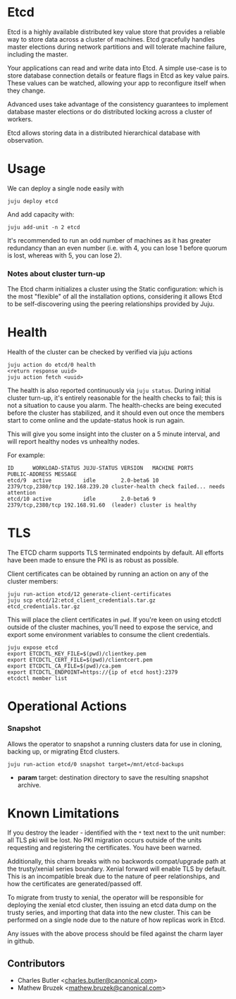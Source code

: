 # Etcd

Etcd is a highly available distributed key value store that provides a reliable
way to store data across a cluster of machines. Etcd gracefully handles master
elections during network partitions and will tolerate machine failure,
including the master.

Your applications can read and write data into Etcd. A simple use-case is to
store database connection details or feature flags in Etcd as key value pairs.
These values can be watched, allowing your app to reconfigure itself when they
change.

Advanced uses take advantage of the consistency guarantees to implement
database master elections or do distributed locking across a cluster of
workers.

Etcd allows storing data in a distributed hierarchical database with
observation.

# Usage

We can deploy a single node easily with

```shell
juju deploy etcd
```
And add capacity with:

```shell
juju add-unit -n 2 etcd
```

It's recommended to run an odd number of machines as it has greater redundancy
than an even number (i.e. with 4, you can lose 1 before quorum is lost, whereas
with 5, you can lose 2).

### Notes about cluster turn-up

The Etcd charm initializes a cluster using the Static configuration: which
is the most "flexible" of all the installation options, considering it allows
Etcd to be self-discovering using the peering relationships provided by
Juju.

# Health
Health of the cluster can be checked by verified via juju actions

```shell
juju action do etcd/0 health
<return response uuid>
juju action fetch <uuid>

```

The health is also reported continuously via `juju status`. During initial
cluster turn-up, it's entirely reasonable for the health checks to fail; this
is not a situation to cause you alarm. The health-checks are being executed
before the cluster has stabilized, and it should even out once the members
start to come online and the update-status hook is run again.

This will give you some insight into the cluster on a 5 minute interval, and
will report healthy nodes vs unhealthy nodes.

For example:

```shell
ID      WORKLOAD-STATUS JUJU-STATUS VERSION   MACHINE PORTS             PUBLIC-ADDRESS MESSAGE
etcd/9  active          idle        2.0-beta6 10      2379/tcp,2380/tcp 192.168.239.20 cluster-health check failed... needs attention
etcd/10 active          idle        2.0-beta6 9       2379/tcp,2380/tcp 192.168.91.60  (leader) cluster is healthy
```

# TLS

The ETCD charm supports TLS terminated endpoints by default. All efforts have
been made to ensure the PKI is as robust as possible.

Client certificates can be obtained by running an action on any of the cluster
members:

```shell
juju run-action etcd/12 generate-client-certificates
juju scp etcd/12:etcd_client_credentials.tar.gz etcd_credentials.tar.gz
```

This will place the client certificates in `pwd`. If you're keen on using
etcdctl outside of the cluster machines,  you'll need to expose the service,
and export some environment variables to consume the client credentials.

```shell
juju expose etcd
export ETCDCTL_KEY_FILE=$(pwd)/clientkey.pem
export ETCDCTL_CERT_FILE=$(pwd)/clientcert.pem
export ETCDCTL_CA_FILE=$(pwd)/ca.pem
export ETCDCTL_ENDPOINT=https://{ip of etcd host}:2379
etcdctl member list
```

# Operational Actions

### Snapshot

Allows the operator to snapshot a running clusters data for use in cloning,
backing up, or migrating Etcd clusters. 

```
juju run-action etcd/0 snapshot target=/mnt/etcd-backups
```

- **param** target: destination directory to save the resulting snapshot archive.

# Known Limitations

If you destroy the leader - identified with the `*` text next to the unit number:
all TLS pki will be lost. No PKI migration occurs outside
of the units requesting and registering the certificates. You have been warned.

Additionally, this charm breaks with no backwords compat/upgrade path at the trusty/xenial
series boundary. Xenial forward will enable TLS by default. This is an incompatible break
due to the nature of peer relationships, and how the certificates are generated/passed off.

To migrate from trusty to xenial, the operator will be responsible for deploying the
xenial etcd cluster, then issuing an etcd data dump on the trusty series, and importing
that data into the new cluster. This can be performed on a single node due to the
nature of how replicas work in Etcd.

Any issues with the above process should be filed against the charm layer in github.

## Contributors

- Charles Butler &lt;[charles.butler@canonical.com](mailto:charles.butler@canonical.com)&gt;
- Mathew Bruzek  &lt;[mathew.bruzek@canonical.com](mailto:mathew.bruzek@canonical.com)&gt;
